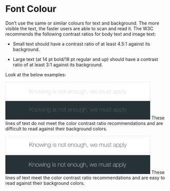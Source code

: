 # Font Colour

Don’t use the same or similar colours for text and background. The more visible the text, the faster users are able to scan and read it. 
The W3C recommends the following contrast ratios for body text and image text:

* Small text should have a contrast ratio of at least 4.5:1 against its background.
 
*  Large text (at 14 pt bold/18 pt regular and up) should have a contrast ratio of at least 3:1 against its background.

Look at the below examples: 

![](img/05.png)
These lines of text do not meet the color contrast ratio recommendations and are difficult to read against their background colors.

![](img/06.png)
These lines of text meet the color contrast ratio recommendations and are easy to read against their background colors.